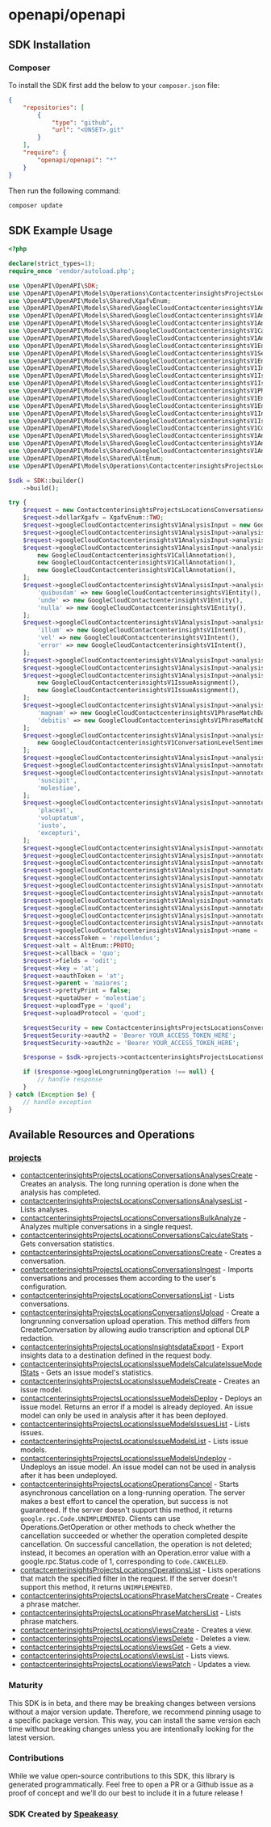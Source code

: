 # openapi/openapi

<!-- Start SDK Installation -->
## SDK Installation

### Composer

To install the SDK first add the below to your `composer.json` file:

```json
{
    "repositories": [
        {
            "type": "github",
            "url": "<UNSET>.git"
        }
    ],
    "require": {
        "openapi/openapi": "*"
    }
}
```

Then run the following command:

```bash
composer update
```
<!-- End SDK Installation -->

## SDK Example Usage
<!-- Start SDK Example Usage -->
```php
<?php

declare(strict_types=1);
require_once 'vendor/autoload.php';

use \OpenAPI\OpenAPI\SDK;
use \OpenAPI\OpenAPI\Models\Operations\ContactcenterinsightsProjectsLocationsConversationsAnalysesCreateRequest;
use \OpenAPI\OpenAPI\Models\Shared\XgafvEnum;
use \OpenAPI\OpenAPI\Models\Shared\GoogleCloudContactcenterinsightsV1AnalysisInput;
use \OpenAPI\OpenAPI\Models\Shared\GoogleCloudContactcenterinsightsV1AnalysisResult;
use \OpenAPI\OpenAPI\Models\Shared\GoogleCloudContactcenterinsightsV1AnalysisResultCallAnalysisMetadata;
use \OpenAPI\OpenAPI\Models\Shared\GoogleCloudContactcenterinsightsV1CallAnnotation;
use \OpenAPI\OpenAPI\Models\Shared\GoogleCloudContactcenterinsightsV1AnnotationBoundary;
use \OpenAPI\OpenAPI\Models\Shared\GoogleCloudContactcenterinsightsV1EntityMentionData;
use \OpenAPI\OpenAPI\Models\Shared\GoogleCloudContactcenterinsightsV1SentimentData;
use \OpenAPI\OpenAPI\Models\Shared\GoogleCloudContactcenterinsightsV1EntityMentionDataTypeEnum;
use \OpenAPI\OpenAPI\Models\Shared\GoogleCloudContactcenterinsightsV1IntentMatchData;
use \OpenAPI\OpenAPI\Models\Shared\GoogleCloudContactcenterinsightsV1IssueMatchData;
use \OpenAPI\OpenAPI\Models\Shared\GoogleCloudContactcenterinsightsV1IssueAssignment;
use \OpenAPI\OpenAPI\Models\Shared\GoogleCloudContactcenterinsightsV1PhraseMatchData;
use \OpenAPI\OpenAPI\Models\Shared\GoogleCloudContactcenterinsightsV1Entity;
use \OpenAPI\OpenAPI\Models\Shared\GoogleCloudContactcenterinsightsV1EntityTypeEnum;
use \OpenAPI\OpenAPI\Models\Shared\GoogleCloudContactcenterinsightsV1Intent;
use \OpenAPI\OpenAPI\Models\Shared\GoogleCloudContactcenterinsightsV1IssueModelResult;
use \OpenAPI\OpenAPI\Models\Shared\GoogleCloudContactcenterinsightsV1ConversationLevelSentiment;
use \OpenAPI\OpenAPI\Models\Shared\GoogleCloudContactcenterinsightsV1AnnotatorSelector;
use \OpenAPI\OpenAPI\Models\Shared\GoogleCloudContactcenterinsightsV1AnnotatorSelectorSummarizationConfig;
use \OpenAPI\OpenAPI\Models\Shared\GoogleCloudContactcenterinsightsV1AnnotatorSelectorSummarizationConfigSummarizationModelEnum;
use \OpenAPI\OpenAPI\Models\Shared\AltEnum;
use \OpenAPI\OpenAPI\Models\Operations\ContactcenterinsightsProjectsLocationsConversationsAnalysesCreateSecurity;

$sdk = SDK::builder()
    ->build();

try {
    $request = new ContactcenterinsightsProjectsLocationsConversationsAnalysesCreateRequest();
    $request->dollarXgafv = XgafvEnum::TWO;
    $request->googleCloudContactcenterinsightsV1AnalysisInput = new GoogleCloudContactcenterinsightsV1AnalysisInput();
    $request->googleCloudContactcenterinsightsV1AnalysisInput->analysisResult = new GoogleCloudContactcenterinsightsV1AnalysisResult();
    $request->googleCloudContactcenterinsightsV1AnalysisInput->analysisResult->callAnalysisMetadata = new GoogleCloudContactcenterinsightsV1AnalysisResultCallAnalysisMetadata();
    $request->googleCloudContactcenterinsightsV1AnalysisInput->analysisResult->callAnalysisMetadata->annotations = [
        new GoogleCloudContactcenterinsightsV1CallAnnotation(),
        new GoogleCloudContactcenterinsightsV1CallAnnotation(),
        new GoogleCloudContactcenterinsightsV1CallAnnotation(),
    ];
    $request->googleCloudContactcenterinsightsV1AnalysisInput->analysisResult->callAnalysisMetadata->entities = [
        'quibusdam' => new GoogleCloudContactcenterinsightsV1Entity(),
        'unde' => new GoogleCloudContactcenterinsightsV1Entity(),
        'nulla' => new GoogleCloudContactcenterinsightsV1Entity(),
    ];
    $request->googleCloudContactcenterinsightsV1AnalysisInput->analysisResult->callAnalysisMetadata->intents = [
        'illum' => new GoogleCloudContactcenterinsightsV1Intent(),
        'vel' => new GoogleCloudContactcenterinsightsV1Intent(),
        'error' => new GoogleCloudContactcenterinsightsV1Intent(),
    ];
    $request->googleCloudContactcenterinsightsV1AnalysisInput->analysisResult->callAnalysisMetadata->issueModelResult = new GoogleCloudContactcenterinsightsV1IssueModelResult();
    $request->googleCloudContactcenterinsightsV1AnalysisInput->analysisResult->callAnalysisMetadata->issueModelResult->issueModel = 'deserunt';
    $request->googleCloudContactcenterinsightsV1AnalysisInput->analysisResult->callAnalysisMetadata->issueModelResult->issues = [
        new GoogleCloudContactcenterinsightsV1IssueAssignment(),
        new GoogleCloudContactcenterinsightsV1IssueAssignment(),
    ];
    $request->googleCloudContactcenterinsightsV1AnalysisInput->analysisResult->callAnalysisMetadata->phraseMatchers = [
        'magnam' => new GoogleCloudContactcenterinsightsV1PhraseMatchData(),
        'debitis' => new GoogleCloudContactcenterinsightsV1PhraseMatchData(),
    ];
    $request->googleCloudContactcenterinsightsV1AnalysisInput->analysisResult->callAnalysisMetadata->sentiments = [
        new GoogleCloudContactcenterinsightsV1ConversationLevelSentiment(),
    ];
    $request->googleCloudContactcenterinsightsV1AnalysisInput->analysisResult->endTime = 'delectus';
    $request->googleCloudContactcenterinsightsV1AnalysisInput->annotatorSelector = new GoogleCloudContactcenterinsightsV1AnnotatorSelector();
    $request->googleCloudContactcenterinsightsV1AnalysisInput->annotatorSelector->issueModels = [
        'suscipit',
        'molestiae',
    ];
    $request->googleCloudContactcenterinsightsV1AnalysisInput->annotatorSelector->phraseMatchers = [
        'placeat',
        'voluptatum',
        'iusto',
        'excepturi',
    ];
    $request->googleCloudContactcenterinsightsV1AnalysisInput->annotatorSelector->runEntityAnnotator = false;
    $request->googleCloudContactcenterinsightsV1AnalysisInput->annotatorSelector->runIntentAnnotator = false;
    $request->googleCloudContactcenterinsightsV1AnalysisInput->annotatorSelector->runInterruptionAnnotator = false;
    $request->googleCloudContactcenterinsightsV1AnalysisInput->annotatorSelector->runIssueModelAnnotator = false;
    $request->googleCloudContactcenterinsightsV1AnalysisInput->annotatorSelector->runPhraseMatcherAnnotator = false;
    $request->googleCloudContactcenterinsightsV1AnalysisInput->annotatorSelector->runSentimentAnnotator = false;
    $request->googleCloudContactcenterinsightsV1AnalysisInput->annotatorSelector->runSilenceAnnotator = false;
    $request->googleCloudContactcenterinsightsV1AnalysisInput->annotatorSelector->runSummarizationAnnotator = false;
    $request->googleCloudContactcenterinsightsV1AnalysisInput->annotatorSelector->summarizationConfig = new GoogleCloudContactcenterinsightsV1AnnotatorSelectorSummarizationConfig();
    $request->googleCloudContactcenterinsightsV1AnalysisInput->annotatorSelector->summarizationConfig->conversationProfile = 'nisi';
    $request->googleCloudContactcenterinsightsV1AnalysisInput->annotatorSelector->summarizationConfig->summarizationModel = GoogleCloudContactcenterinsightsV1AnnotatorSelectorSummarizationConfigSummarizationModelEnum::BASELINE_MODEL;
    $request->googleCloudContactcenterinsightsV1AnalysisInput->name = 'Miss Raymond Hauck III';
    $request->accessToken = 'repellendus';
    $request->alt = AltEnum::PROTO;
    $request->callback = 'quo';
    $request->fields = 'odit';
    $request->key = 'at';
    $request->oauthToken = 'at';
    $request->parent = 'maiores';
    $request->prettyPrint = false;
    $request->quotaUser = 'molestiae';
    $request->uploadType = 'quod';
    $request->uploadProtocol = 'quod';

    $requestSecurity = new ContactcenterinsightsProjectsLocationsConversationsAnalysesCreateSecurity();
    $requestSecurity->oauth2 = 'Bearer YOUR_ACCESS_TOKEN_HERE';
    $requestSecurity->oauth2c = 'Bearer YOUR_ACCESS_TOKEN_HERE';

    $response = $sdk->projects->contactcenterinsightsProjectsLocationsConversationsAnalysesCreate($request, $requestSecurity);

    if ($response->googleLongrunningOperation !== null) {
        // handle response
    }
} catch (Exception $e) {
    // handle exception
}
```
<!-- End SDK Example Usage -->

<!-- Start SDK Available Operations -->
## Available Resources and Operations


### [projects](docs/projects/README.md)

* [contactcenterinsightsProjectsLocationsConversationsAnalysesCreate](docs/projects/README.md#contactcenterinsightsprojectslocationsconversationsanalysescreate) - Creates an analysis. The long running operation is done when the analysis has completed.
* [contactcenterinsightsProjectsLocationsConversationsAnalysesList](docs/projects/README.md#contactcenterinsightsprojectslocationsconversationsanalyseslist) - Lists analyses.
* [contactcenterinsightsProjectsLocationsConversationsBulkAnalyze](docs/projects/README.md#contactcenterinsightsprojectslocationsconversationsbulkanalyze) - Analyzes multiple conversations in a single request.
* [contactcenterinsightsProjectsLocationsConversationsCalculateStats](docs/projects/README.md#contactcenterinsightsprojectslocationsconversationscalculatestats) - Gets conversation statistics.
* [contactcenterinsightsProjectsLocationsConversationsCreate](docs/projects/README.md#contactcenterinsightsprojectslocationsconversationscreate) - Creates a conversation.
* [contactcenterinsightsProjectsLocationsConversationsIngest](docs/projects/README.md#contactcenterinsightsprojectslocationsconversationsingest) - Imports conversations and processes them according to the user's configuration.
* [contactcenterinsightsProjectsLocationsConversationsList](docs/projects/README.md#contactcenterinsightsprojectslocationsconversationslist) - Lists conversations.
* [contactcenterinsightsProjectsLocationsConversationsUpload](docs/projects/README.md#contactcenterinsightsprojectslocationsconversationsupload) - Create a longrunning conversation upload operation. This method differs from CreateConversation by allowing audio transcription and optional DLP redaction.
* [contactcenterinsightsProjectsLocationsInsightsdataExport](docs/projects/README.md#contactcenterinsightsprojectslocationsinsightsdataexport) - Export insights data to a destination defined in the request body.
* [contactcenterinsightsProjectsLocationsIssueModelsCalculateIssueModelStats](docs/projects/README.md#contactcenterinsightsprojectslocationsissuemodelscalculateissuemodelstats) - Gets an issue model's statistics.
* [contactcenterinsightsProjectsLocationsIssueModelsCreate](docs/projects/README.md#contactcenterinsightsprojectslocationsissuemodelscreate) - Creates an issue model.
* [contactcenterinsightsProjectsLocationsIssueModelsDeploy](docs/projects/README.md#contactcenterinsightsprojectslocationsissuemodelsdeploy) - Deploys an issue model. Returns an error if a model is already deployed. An issue model can only be used in analysis after it has been deployed.
* [contactcenterinsightsProjectsLocationsIssueModelsIssuesList](docs/projects/README.md#contactcenterinsightsprojectslocationsissuemodelsissueslist) - Lists issues.
* [contactcenterinsightsProjectsLocationsIssueModelsList](docs/projects/README.md#contactcenterinsightsprojectslocationsissuemodelslist) - Lists issue models.
* [contactcenterinsightsProjectsLocationsIssueModelsUndeploy](docs/projects/README.md#contactcenterinsightsprojectslocationsissuemodelsundeploy) - Undeploys an issue model. An issue model can not be used in analysis after it has been undeployed.
* [contactcenterinsightsProjectsLocationsOperationsCancel](docs/projects/README.md#contactcenterinsightsprojectslocationsoperationscancel) - Starts asynchronous cancellation on a long-running operation. The server makes a best effort to cancel the operation, but success is not guaranteed. If the server doesn't support this method, it returns `google.rpc.Code.UNIMPLEMENTED`. Clients can use Operations.GetOperation or other methods to check whether the cancellation succeeded or whether the operation completed despite cancellation. On successful cancellation, the operation is not deleted; instead, it becomes an operation with an Operation.error value with a google.rpc.Status.code of 1, corresponding to `Code.CANCELLED`.
* [contactcenterinsightsProjectsLocationsOperationsList](docs/projects/README.md#contactcenterinsightsprojectslocationsoperationslist) - Lists operations that match the specified filter in the request. If the server doesn't support this method, it returns `UNIMPLEMENTED`.
* [contactcenterinsightsProjectsLocationsPhraseMatchersCreate](docs/projects/README.md#contactcenterinsightsprojectslocationsphrasematcherscreate) - Creates a phrase matcher.
* [contactcenterinsightsProjectsLocationsPhraseMatchersList](docs/projects/README.md#contactcenterinsightsprojectslocationsphrasematcherslist) - Lists phrase matchers.
* [contactcenterinsightsProjectsLocationsViewsCreate](docs/projects/README.md#contactcenterinsightsprojectslocationsviewscreate) - Creates a view.
* [contactcenterinsightsProjectsLocationsViewsDelete](docs/projects/README.md#contactcenterinsightsprojectslocationsviewsdelete) - Deletes a view.
* [contactcenterinsightsProjectsLocationsViewsGet](docs/projects/README.md#contactcenterinsightsprojectslocationsviewsget) - Gets a view.
* [contactcenterinsightsProjectsLocationsViewsList](docs/projects/README.md#contactcenterinsightsprojectslocationsviewslist) - Lists views.
* [contactcenterinsightsProjectsLocationsViewsPatch](docs/projects/README.md#contactcenterinsightsprojectslocationsviewspatch) - Updates a view.
<!-- End SDK Available Operations -->

### Maturity

This SDK is in beta, and there may be breaking changes between versions without a major version update. Therefore, we recommend pinning usage
to a specific package version. This way, you can install the same version each time without breaking changes unless you are intentionally
looking for the latest version.

### Contributions

While we value open-source contributions to this SDK, this library is generated programmatically.
Feel free to open a PR or a Github issue as a proof of concept and we'll do our best to include it in a future release !

### SDK Created by [Speakeasy](https://docs.speakeasyapi.dev/docs/using-speakeasy/client-sdks)

